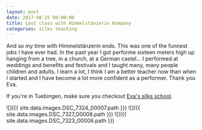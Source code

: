 ```yaml
---
layout: post
date: 2017-08-25 00:00:00
title: Last class with Himmelstänzerin Kompany
categories: silks teaching
---
```


And so my time with Himmelstänzerin ends. This was one of the funnest jobs I
have ever had. In the past year I got performe sixteen meters high up hanging
from a tree, in a church, at a German castel... I performed at weddings and
benefits and festivals and I taught many, many people children and adults. I
learn a lot, I think I am a better teacher now than when I started and I have
become a lot more confident as a performer. Thank you Eva.

If you're in Tuebingen, make sure you checkout [Eva's silks school](http://www.himmelstaenzerin.de).

![]({{ site.data.images.DSC_7324_00007.path }})
![]({{ site.data.images.DSC_7327_00008.path }})
![]({{ site.data.images.DSC_7323_00006.path }})
